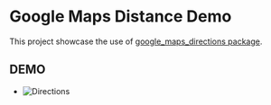 # Google Maps Distance Demo

This project showcase the use of [google_maps_directions package](https://pub.dev/packages/google_maps_directions).

## DEMO

* ![Directions](demo/directions.gif)

